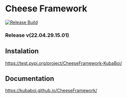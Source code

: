 # Cheese Framework

[![Release Build](https://github.com/KubaBoi/CheeseFramework/actions/workflows/realeaseDate.yml/badge.svg?branch=main)](https://github.com/KubaBoi/CheeseFramework/actions/workflows/realeaseDate.yml)

### Release v(22.04.29.15.01)

## Instalation

https://test.pypi.org/project/CheeseFramework-KubaBoi/

## Documentation

https://kubaboi.github.io/CheeseFramework/